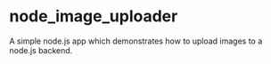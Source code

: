 # node_image_uploader
A simple node.js app which demonstrates how to upload images to a node.js backend.
